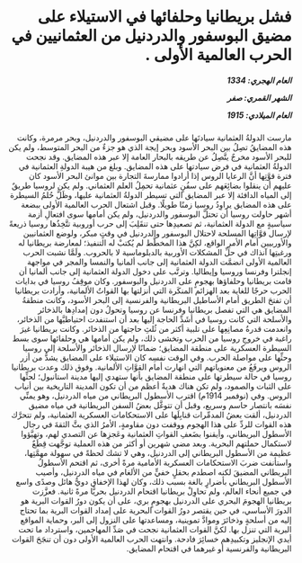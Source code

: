 <h1 dir="rtl">فشل بريطانيا وحلفائها في الاستيلاء على مضيق البوسفور والدردنيل من العثمانيين في الحرب العالمية الأولى .</h1>

<h5 dir="rtl">العام الهجري:  1334

الشهر القمري: صفر

العام الميلادي: 1915</h5>

<p dir="rtl">مارست الدولةُ العثمانية سيادتَها على مضيقي البوسفور والدردنيل، وبحر مرمرة، وكانت هذه المضايقُ تصِلُ بين البحر الأسود وبحر إيجة الذي هو جزءٌ من البحر المتوسط، ولم يكن للبحر الأسود مخرجٌ يتَّصِلُ عن طريقه بالبحار العامة إلا عبر هذه المضايق. وقد نجحت الدولةُ العثمانية في فرض سيادتها على هذه المضايق. وبلغ من هيبة الدولةِ العثمانية في فترة قوَّتِها أنَّ الرعايا الروس إذا أرادوا ممارسةَ التجارة بين موانئ البحر الأسود كان عليهم أن ينقلوا بضائِعَهم على سفُنٍ عثمانية تحمِلُ العلم العثماني. ولم يكن لروسيا طريقٌ إلى المياه الدافئة إلا عبر المضايق التي تسيطر الدولةُ العثمانية عليها، وظَلَّ حُلمُ السيطرة على هذه المضايق يراوِدُ روسيا زمنًا طويلًا. وقبل اشتعال الحرب العالمية الأولى ببضعة أشهر حاولت روسيا أن تحتلَّ البوسفور والدردنيل، ولم يكن أمامها سوى افتعالِ أزمة سياسيةٍ مع الدولة العثمانية، ثم تصعيدِها حتى تنقَلِبَ إلى حرب أوروبية تتَّخِذُها روسيا ذريعةً لإرسال قوَّاتِها المسلحة لاحتلال البوسفور والدردنيل في وقتٍ مبكر، ولوضع العثمانيين والأوربيين أمام الأمرِ الواقع، لكِنَّ هذا المخطَّط لم يُكتبْ له التنفيذ؛ لمعارضة بريطانيا له ورغبتِها آنذاك في حلِّ المشكلات الأوربية بالدبلوماسية لا بالحروب. ولَمَّا نشبت الحرب العالمية الأولى انضمَّت الدولة العثمانية إلى جانب ألمانيا والنمسا والمجر في مواجهة إنجلترا وفرنسا وروسيا وإيطاليا. وترتَّب على دخول الدولة العثمانية إلى جانب ألمانيا أن قامت بريطانيا وحلفاؤها بهجومٍ على الدردنيل والبوسفور. وكان موقِفُ روسيا في بدايات الحرب حرجًا للغاية بعد الهزائم المنكَرة التي أنزلتها بها القواتُ الألمانية، وأرادت بريطانيا أن تفتحَ الطريق أمام الأساطيل البريطانية والفرنسية إلى البحر الأسود، وكانت منطقةُ المضايق هي التي تفصل بريطانيا وفرنسا عن روسيا وتحولُ دون إمدادِها بالذخائر والأسلحة التي كانت روسيا في أشَدِّ الحاجة إليها بعد أن استنفدت احتياطيَّها من الذخائر، وانعدمت قدرةُ مصانِعِها على تلبية أكثر من ثُلثِ حاجتها من الذخائر. وكانت بريطانيا غيرَ راغبة في خروجِ روسيا من الحرب وتخشى ذلك، ولم يكن أمامها هي وحلفائها سوى بسط السيطرة العسكرية على منطقة المضايق؛ ضمانًا لإرسال الذخائر والأسلحة إلى روسيا وحثِّها على مواصلة الحرب. وفي الوقت نفسِه كان الاستيلاء على المضايق يشدُّ من أزر الروس ويرفَعُ من معنوياتهم التي انهارت أمام القوَّاتِ الألمانية. وفوق ذلك وعدت بريطانيا روسيا في حالة سيطرتها على منطقة المضايق بأنها ستهدي إليها مدينة استانبول؛ لحثِّها على الثبات والصمود، ولم تكن هناك هديةٌ أعظم من أن تكون المدينة التاريخية بين أنياب الروس. وفي (نوفمبر 1914م) اقترب الأسطول البريطاني من مياه الدردنيل، وهو يمنِّي نفسَه بانتصار حاسم وسريع، وقبل أن تتوغَّل بعضُ السفن البريطانية في مياه مضيق الدردنيل، ألقت بعضُ المدمِّرات قنابِلَها على الاستحكامات العسكرية العثمانية، ولم تتحرَّك هذه القوات للردِّ على هذا الهجوم ووقفت دون مقاومةٍ، الأمرُ الذي بثَّ الثقةَ في رجال الأسطول البريطاني، وأيقنوا بضَعفِ القواتِ العثمانية وعَجزِها عن التصدي لهم، وتهيَّؤوا لاستكمال حملتهم البحرية. وبعد مضي شهرين أو أكثر من هذه العملية توجَّهت قِطَعٌ عظيمة من الأسطول البريطاني إلى الدردنيل، وهي لا تشك لحظةً في سهولة مهمَّتِها، واستأنفت ضربَ الاستحكامات العسكرية الأمامية مرةً أخرى، ثم اقتحم الأسطولُ البريطاني المضيقَ لكنه اصطدم بحقلٍ خفيٍّ من الألغام في مياه الدردنيل، وأصيب الأسطول البريطاني بأضرارٍ بالغة بسبب ذلك، وكان لهذا الإخفاق دويٌّ هائل وصدًى واسع في جميع أنحاء العالم، ولم تحاوِلْ بريطانيا اقتحام الدردنيل بحريًّا مرةً ثانية. فعزَّزت بريطانيا الهجومَ البحري على الدردنيل بهجومٍ بري، على أن يكون دورُ القوات البرية هو الدورَ الأساسي، في حين يقتصر دورُ القوات البحرية على إمداد القوات البرية بما تحتاج إليه من أسلحةٍ وذخائرَ وموادَّ تموينية، ومساعدتها على النزول إلى البر، وحماية المواقع البرية التي تنزل بها. لكنَّ القوات العثمانية نجحت في صَدِّ المهاجمين، واسترداد ما تحت أيدي الإنجليز وتكبيدِهم خسائِرَ فادحة. وانتهت الحرب العالمية الأولى دون أن تنجَحَ القوات البريطانية والفرنسية أو غيرهما في اقتحام المضايق.</p></br>

